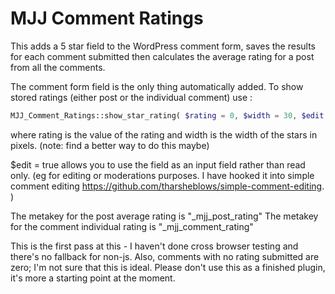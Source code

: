 # MJJ Comment Ratings

This adds a 5 star field to the WordPress comment form, saves the results for each comment submitted then calculates the average rating for a post from all the comments.

The comment form field is the only thing automatically added. To show stored ratings (either post or the individual comment) use :

```php
MJJ_Comment_Ratings::show_star_rating( $rating = 0, $width = 30, $edit = false )
```

where rating is the value of the rating and width is the width of the stars in pixels. (note: find a better way to do this maybe) 

$edit = true allows you to use the field as an input field rather than read only. (eg for editing or moderations purposes. I have hooked it into simple comment editing https://github.com/tharsheblows/simple-comment-editing. )

The metakey for the post average rating is "_mjj_post_rating"
The metakey for the comment individual rating is "_mjj_comment_rating"

This is the first pass at this - I haven't done cross browser testing and there's no fallback for non-js. Also, comments with no rating submitted are zero; I'm not sure that this is ideal. Please don't use this as a finished plugin, it's more a starting point at the moment.
